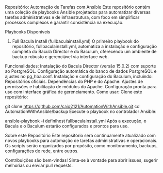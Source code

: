 Repositório: Automação de Tarefas com Ansible
Este repositório contém uma coleção de playbooks Ansible projetados para automatizar diversas tarefas administrativas e de infraestrutura, com foco em simplificar processos complexos e garantir consistência na execução.

Playbooks Disponíveis
1. Full Bacula Install (fullbaculainstall.yml)
O primeiro playbook do repositório, fullbaculainstall.yml, automatiza a instalação e configuração completa do Bacula Director e do Baculum, oferecendo um ambiente de backup robusto e gerenciável via interface web.

Funcionalidades:
Instalação do Bacula Director (versão 15.0.2) com suporte ao PostgreSQL.
Configuração automática do banco de dados PostgreSQL e ajustes no pg_hba.conf.
Instalação e configuração do Baculum, incluindo:
Repositórios oficiais.
Dependências do PHP e do Apache.
Ajustes de permissões e habilitação de módulos do Apache.
Configuração pronta para uso com interface gráfica de gerenciamento.
Como usar:
Clone este repositório:

git clone https://github.com/caio2121/AutomationWithAnsible.git
cd AutomationWithAnsible/backup
Execute o playbook no controlador Ansible:

ansible-playbook -i definihost fullbaculainstall.yml
Após a execução, o Bacula e o Baculum estarão configurados e prontos para uso.

Sobre este Repositório
Este repositório será continuamente atualizado com novos playbooks para automação de tarefas administrativas e operacionais. Os scripts serão organizados por propósito, como monitoramento, backups, configurações de rede, entre outros.

Contribuições são bem-vindas! Sinta-se à vontade para abrir issues, sugerir melhorias ou enviar pull requests.
